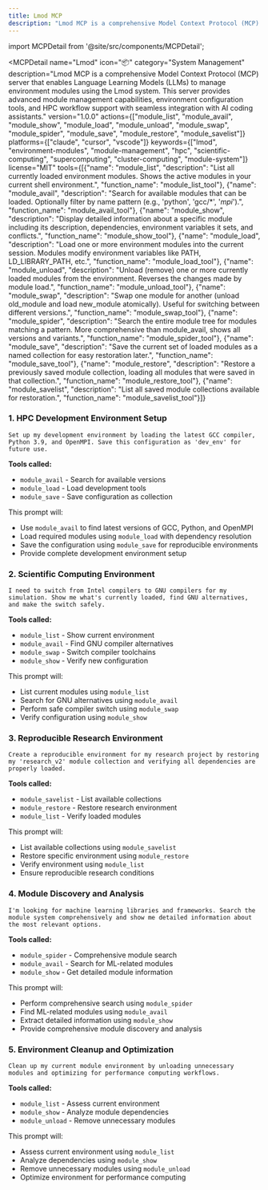 ```yaml
---
title: Lmod MCP
description: "Lmod MCP is a comprehensive Model Context Protocol (MCP) server that enables Language Learning Models (LLMs) to manage environment modules using the Lmod system. This server provides advanced module management capabilities, environment configuration tools, and HPC workflow support with seamless i..."
---
```


import MCPDetail from '@site/src/components/MCPDetail';

<MCPDetail 
  name="Lmod"
  icon="📦"
  category="System Management"
  description="Lmod MCP is a comprehensive Model Context Protocol (MCP) server that enables Language Learning Models (LLMs) to manage environment modules using the Lmod system. This server provides advanced module management capabilities, environment configuration tools, and HPC workflow support with seamless integration with AI coding assistants."
  version="1.0.0"
  actions={["module_list", "module_avail", "module_show", "module_load", "module_unload", "module_swap", "module_spider", "module_save", "module_restore", "module_savelist"]}
  platforms={["claude", "cursor", "vscode"]}
  keywords={["lmod", "environment-modules", "module-management", "hpc", "scientific-computing", "supercomputing", "cluster-computing", "module-system"]}
  license="MIT"
  tools={[{"name": "module_list", "description": "List all currently loaded environment modules. Shows the active modules in your current shell environment.", "function_name": "module_list_tool"}, {"name": "module_avail", "description": "Search for available modules that can be loaded. Optionally filter by name pattern (e.g., 'python', 'gcc/*', '*mpi*').", "function_name": "module_avail_tool"}, {"name": "module_show", "description": "Display detailed information about a specific module including its description, dependencies, environment variables it sets, and conflicts.", "function_name": "module_show_tool"}, {"name": "module_load", "description": "Load one or more environment modules into the current session. Modules modify environment variables like PATH, LD_LIBRARY_PATH, etc.", "function_name": "module_load_tool"}, {"name": "module_unload", "description": "Unload (remove) one or more currently loaded modules from the environment. Reverses the changes made by module load.", "function_name": "module_unload_tool"}, {"name": "module_swap", "description": "Swap one module for another (unload old_module and load new_module atomically). Useful for switching between different versions.", "function_name": "module_swap_tool"}, {"name": "module_spider", "description": "Search the entire module tree for modules matching a pattern. More comprehensive than module_avail, shows all versions and variants.", "function_name": "module_spider_tool"}, {"name": "module_save", "description": "Save the current set of loaded modules as a named collection for easy restoration later.", "function_name": "module_save_tool"}, {"name": "module_restore", "description": "Restore a previously saved module collection, loading all modules that were saved in that collection.", "function_name": "module_restore_tool"}, {"name": "module_savelist", "description": "List all saved module collections available for restoration.", "function_name": "module_savelist_tool"}]}
>

### 1. HPC Development Environment Setup
```
Set up my development environment by loading the latest GCC compiler, Python 3.9, and OpenMPI. Save this configuration as 'dev_env' for future use.
```

**Tools called:**
- `module_avail` - Search for available versions
- `module_load` - Load development tools
- `module_save` - Save configuration as collection

This prompt will:
- Use `module_avail` to find latest versions of GCC, Python, and OpenMPI
- Load required modules using `module_load` with dependency resolution
- Save the configuration using `module_save` for reproducible environments
- Provide complete development environment setup

### 2. Scientific Computing Environment
```
I need to switch from Intel compilers to GNU compilers for my simulation. Show me what's currently loaded, find GNU alternatives, and make the switch safely.
```

**Tools called:**
- `module_list` - Show current environment
- `module_avail` - Find GNU compiler alternatives
- `module_swap` - Switch compiler toolchains
- `module_show` - Verify new configuration

This prompt will:
- List current modules using `module_list`
- Search for GNU alternatives using `module_avail`
- Perform safe compiler switch using `module_swap`
- Verify configuration using `module_show`

### 3. Reproducible Research Environment
```
Create a reproducible environment for my research project by restoring my 'research_v2' module collection and verifying all dependencies are properly loaded.
```

**Tools called:**
- `module_savelist` - List available collections
- `module_restore` - Restore research environment
- `module_list` - Verify loaded modules

This prompt will:
- List available collections using `module_savelist`
- Restore specific environment using `module_restore`
- Verify environment using `module_list`
- Ensure reproducible research conditions

### 4. Module Discovery and Analysis
```
I'm looking for machine learning libraries and frameworks. Search the module system comprehensively and show me detailed information about the most relevant options.
```

**Tools called:**
- `module_spider` - Comprehensive module search
- `module_avail` - Search for ML-related modules
- `module_show` - Get detailed module information

This prompt will:
- Perform comprehensive search using `module_spider`
- Find ML-related modules using `module_avail`
- Extract detailed information using `module_show`
- Provide comprehensive module discovery and analysis

### 5. Environment Cleanup and Optimization
```
Clean up my current module environment by unloading unnecessary modules and optimizing for performance computing workflows.
```

**Tools called:**
- `module_list` - Assess current environment
- `module_show` - Analyze module dependencies
- `module_unload` - Remove unnecessary modules

This prompt will:
- Assess current environment using `module_list`
- Analyze dependencies using `module_show`
- Remove unnecessary modules using `module_unload`
- Optimize environment for performance computing

</MCPDetail>

